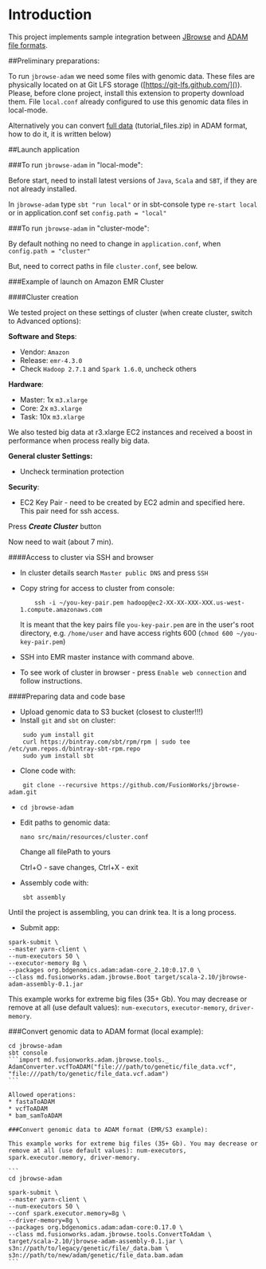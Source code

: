 # Introduction
This project implements sample integration between [JBrowse](http://jbrowse.org/ "JBrowse") and [ADAM file formats](https://github.com/bigdatagenomics/adam "ADAM").

##Preliminary preparations:

To run ``jbrowse-adam`` we need some files with genomic data. These files are physically located on at Git LFS storage ([https://git-lfs.github.com/]()). Please, before clone project, install this extension to property download them. File `local.conf` already configured to use this genomic data files in local-mode.

Alternatively you can convert [full data](ftp://gsapubftp-anonymous@ftp.broadinstitute.org) (tutorial_files.zip) in ADAM format, how to do it, it is written below)

##Launch application

###To run ``jbrowse-adam`` in "local-mode":

Before start, need to install latest versions of `Java`, `Scala` and `SBT`, if they are not already installed.

In `jbrowse-adam` type `sbt "run local"` or in sbt-console type `re-start local` or in application.conf set `config.path = "local"`

###To run ``jbrowse-adam`` in "cluster-mode":

By default nothing no need to change in `application.conf`, when `config.path = "cluster"`

But, need to correct paths in file `cluster.conf`, see below.

###Example of launch on Amazon EMR Cluster

####Cluster creation

We tested project on these settings of cluster (when create cluster, switch to Advanced options):

**Software and Steps**:
* Vendor: `Amazon`
* Release: `emr-4.3.0`
* Check `Hadoop 2.7.1` and `Spark 1.6.0`, uncheck others

**Hardware**:
* Master: 1x `m3.xlarge`
* Core: 2x `m3.xlarge`
* Task: 10x `m3.xlarge`

We also tested big data at r3.xlarge EC2 instances and received a boost in performance when process really big data.

**General cluster Settings:**
* Uncheck termination protection

**Security**:
* EC2 Key Pair - need to be created by EC2 admin and specified here. This pair need for ssh access.

Press ***Create Cluster*** button

Now need to wait (about 7 min).

####Access to cluster via SSH and browser

* In cluster details search `Master public DNS` and press `SSH`
* Copy string for access to cluster from console:

    ```    ssh -i ~/you-key-pair.pem hadoop@ec2-XX-XX-XXX-XXX.us-west-1.compute.amazonaws.com```

    It is meant that the key pairs file `you-key-pair.pem` are in the user's root directory, e.g. `/home/user` and have access rights 600 (`chmod 600 ~/you-key-pair.pem`)
* SSH into EMR master instance with command above.
* To see work of cluster in browser - press `Enable web connection` and follow instructions.

####Preparing data and code base

* Upload genomic data to S3 bucket (closest to cluster!!!)
* Install `git` and `sbt` on cluster:
```
    sudo yum install git
    curl https://bintray.com/sbt/rpm/rpm | sudo tee /etc/yum.repos.d/bintray-sbt-rpm.repo
    sudo yum install sbt
```
* Clone code with:
```
    git clone --recursive https://github.com/FusionWorks/jbrowse-adam.git
```
* ```cd jbrowse-adam```
* Edit paths to genomic data:

    `nano src/main/resources/cluster.conf`

    Change all filePath to yours

    Ctrl+O - save changes, Ctrl+X - exit

* Assembly code with:
```
    sbt assembly
```

Until the project is assembling, you can drink tea. It is a long process.

* Submit app:
```
spark-submit \
--master yarn-client \
--num-executors 50 \
--executor-memory 8g \
--packages org.bdgenomics.adam:adam-core_2.10:0.17.0 \
--class md.fusionworks.adam.jbrowse.Boot target/scala-2.10/jbrowse-adam-assembly-0.1.jar
```
This example works for extreme big files (35+ Gb). You may decrease or remove at all (use default values): `num-executors`, `executor-memory`, `driver-memory`.

###Convert genomic data to ADAM format (local example):
````
cd jbrowse-adam
sbt console
```import md.fusionworks.adam.jbrowse.tools._
AdamConverter.vcfToADAM("file:///path/to/genetic/file_data.vcf", "file:///path/to/genetic/file_data.vcf.adam")
```

Allowed operations:
* fastaToADAM
* vcfToADAM
* bam_samToADAM

###Convert genomic data to ADAM format (EMR/S3 example):

This example works for extreme big files (35+ Gb). You may decrease or remove at all (use default values): num-executors, spark.executor.memory, driver-memory.

```
cd jbrowse-adam

spark-submit \
--master yarn-client \
--num-executors 50 \
--conf spark.executor.memory=8g \
--driver-memory=8g \
--packages org.bdgenomics.adam:adam-core:0.17.0 \
--class md.fusionworks.adam.jbrowse.tools.ConvertToAdam \
target/scala-2.10/jbrowse-adam-assembly-0.1.jar \
s3n://path/to/legacy/genetic/file/_data.bam \
s3n://path/to/new/adam/genetic/file_data.bam.adam
```